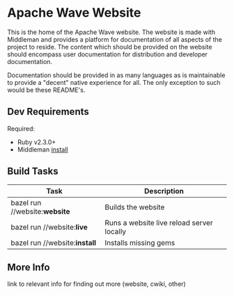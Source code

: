 # Apache Wave Website

This is the home of the Apache Wave website. The website is made with Middleman
and provides a platform for documentation of all aspects of the project to
reside. The content which should be provided on the website should encompass
user documentation for distribution and developer documentation.

Documentation should be provided in as many languages as is maintainable to
provide a "decent" native experience for all. The only exception to such would
be these README's.

## Dev Requirements

Required:
- Ruby v2.3.0+
- Middleman [install](https://middlemanapp.com/basics/install/)

## Build Tasks

| Task | Description |
| --- | --- |
| bazel run //website:**website** | Builds the website |
| bazel run //website:**live** | Runs a website live reload server locally |
| bazel run //website:**install** | Installs missing gems |

## More Info

link to relevant info for finding out more (website, cwiki, other)
